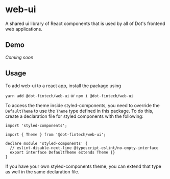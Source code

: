 # web-ui

A shared ui library of React components that is used by all of Dot's frontend web applications.

## Demo

_Coming soon_

## Usage

To add web-ui to a react app, install the package using

`yarn add @dot-fintech/web-ui` or `npm i @dot-fintech/web-ui`

To access the theme inside styled-components, you need to override the `DefaultTheme` to use the `Theme` type defined in this package.
To do this, create a declaration file for styled components with the following:

```
import 'styled-components';

import { Theme } from '@dot-fintech/web-ui';

declare module 'styled-components' {
  // eslint-disable-next-line @typescript-eslint/no-empty-interface
  export interface DefaultTheme extends Theme {}
}
```

If you have your own styled-components theme, you can extend that type as well in the same declaration file.
